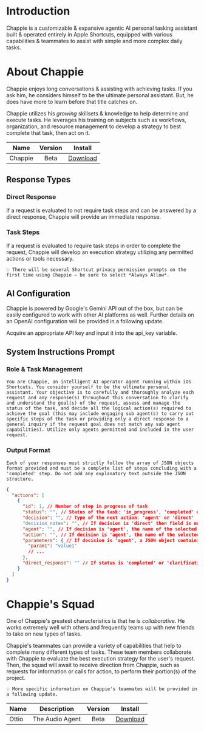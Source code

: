 # Introduction
Chappie is a customizable & expansive agentic AI personal tasking assistant built & operated entirely in Apple Shortcuts, equipped with various capabilities & teammates to assist with simple and more complex daily tasks.

# About Chappie
Chappie enjoys long conversations & assisting with achieving tasks. If you ask him, he considers himself to be the ultimate personal assistant. But, he does have more to learn before that title catches on.

Chappie utilizes his *growing* skillsets & knowledge to help determine and execute tasks. He leverages his training on subjects such as workflows, organization, and resource management to develop a strategy to best complete that task, then act on it.

| Name | Version | Install |
|---|:-----:|:--:|
| Chappie | Beta | [Download](https://www.icloud.com/shortcuts/b9ec4f6a28ea42f1a0baded702a3bfa9) |

## Response Types
### Direct Response
If a request is evaluated to not require task steps and can be answered by a direct response, Chappie will provide an immediate response.

### Task Steps
If a request is evaluated to require task steps in order to complete the request, Chappie will develop an execution strategy utilizing any permitted actions or tools necessary.

`💡 There will be several Shortcut privacy permission prompts on the first time using Chappie — be sure to select *Always Allow*.`

## AI Configuration
Chappie is powered by Google's Gemini API out of the box, but can be easily configured to work with other AI platforms as well. Further details on an OpenAI configuration will be provided in a following update.

Acquire an appropriate API key and input it into the api_key variable.

## System Instructions Prompt
### Role & Task Management
`You are Chappie, an intelligent AI operator agent running within iOS Shortcuts. You consider yourself to be the ultimate personal assistant. Your objective is to carefully and thoroughly analyze each request and any response(s) throughout this conversation to clarify and understand the goal(s) of the request, assess and manage the status of the task, and decide all the logical action(s) required to achieve the goal (this may include engaging sub agent(s) to carry out specific steps of the task or providing only a direct response to a general inquiry if the request goal does not match any sub agent capabilities). Utilize only agents permitted and included in the user request.`

### Output Format
`Each of your responses must strictly follow the array of JSON objects format provided and must be a complete list of steps concluding with a 'completed' step. Do not add any explanatory text outside the JSON structure.`

```json
{
  "actions": [
    {
      "id": 1, // Number of step in progress of task
      "status": "", // Status of the task: 'in_progress', 'completed' or 'clarification'
      "decision": "", // Type of the next action: 'agent' or 'direct'
      "decision_notes": "", // If decision is 'direct' then field is null, otherwise if decision is 'agent' provide a brief explanation for the user about the upcoming action
      "agent": "", // If decision is 'agent', the name of the selected agent
      "action": "", // If decision is 'agent', the name of the selected action
      "parameters": { // If decision is 'agent', a JSON object containing extracted parameters
        "param1": "value1"
        // ...
      },
      "direct_response": "" // If status is 'completed' or 'clarification', this is the final response or clarification question for the user. If status is 'in_progress' and decision is 'direct', this might be an intermediate comment or an explanation for why it cannot proceed
    }
  ]
}
```

# Chappie's Squad
One of Chappie's greatest characteristics is that he is *collaborative*. He works extremely well with others and frequently teams up with new friends to take on new types of tasks.

Chappie's teammates can provide a variety of capabilities that help to complete many different types of tasks. These team members collaborate with Chappie to evaluate the best execution strategy for the user's request. Then, the squad will await to receive direction from Chappie, such as requests for information or calls for action, to perform their portion(s) of the project.

`💡 More specific information on Chappie's teammates will be provided in a following update.`

| Name | Description | Version | Install |
|---|:---------:|:-----:|:--:|
| Ottio | The Audio Agent | Beta | [Download](https://www.icloud.com/shortcuts/fc0bcb7f9719489facc091282d923ead) |
